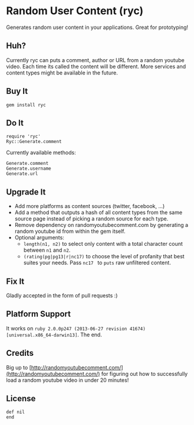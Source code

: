 # Random User Content (ryc) #

Generates random user content in your applications. Great for prototyping!


## Huh? ##

Currently ryc can puts a comment, author or URL from a random youtube video. Each time its called the content will be different. More services and content types might be available in the future. 


## Buy It ##

    gem install ryc


## Do It ##

    require 'ryc'
    Ryc::Generate.comment

Currently available methods:

    Generate.comment
    Generate.username
    Generate.url


## Upgrade It ##

* Add more platforms as content sources (twitter, facebook, ...)
* Add a method that outputs a hash of all content types from the same source page instead of picking a random source for each type.
* Remove dependency on randomyoutubecomment.com by generating a random youtube id from within the gem itself.
* Optional arguments:
    * `length(n1, n2)` to select only content with a total character count between `n1` and `n2`.
    * `(rating(pg|pg13|r|nc17)` to choose the level of profanity that best suites your needs. Pass `nc17 ` to `puts` raw unfiltered content. 


## Fix It ##

Gladly accepted in the form of pull requests :)


## Platform Support ##

It works on `ruby 2.0.0p247 (2013-06-27 revision 41674) [universal.x86_64-darwin13]`. The end.


## Credits ##

Big up to [http://randomyoutubecomment.com/](http://randomyoutubecomment.com/) for figuring out how to successfully load a random youtube video in under 20 minutes!


## License ##

    def nil
    end

